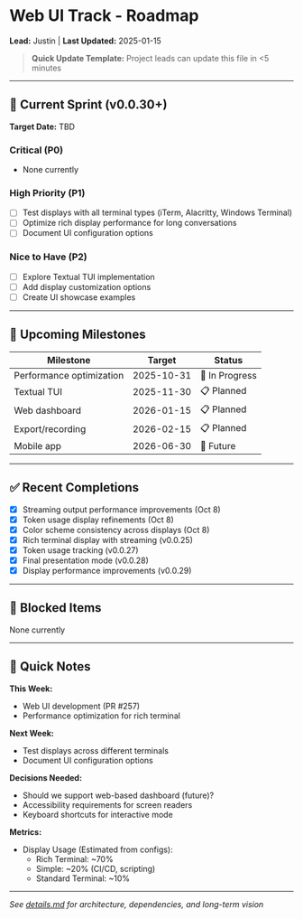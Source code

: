 # Web UI Track - Roadmap

**Lead:** Justin | **Last Updated:** 2025-01-15

> **Quick Update Template:** Project leads can update this file in <5 minutes

---

## 🎯 Current Sprint (v0.0.30+)

**Target Date:** TBD

### Critical (P0)
- None currently

### High Priority (P1)
- [ ] Test displays with all terminal types (iTerm, Alacritty, Windows Terminal)
- [ ] Optimize rich display performance for long conversations
- [ ] Document UI configuration options

### Nice to Have (P2)
- [ ] Explore Textual TUI implementation
- [ ] Add display customization options
- [ ] Create UI showcase examples

---

## 📅 Upcoming Milestones

| Milestone | Target | Status |
|-----------|--------|--------|
| Performance optimization | 2025-10-31 | 🔄 In Progress |
| Textual TUI | 2025-11-30 | 📋 Planned |
| Web dashboard | 2026-01-15 | 📋 Planned |
| Export/recording | 2026-02-15 | 📋 Planned |
| Mobile app | 2026-06-30 | 🔮 Future |

---

## ✅ Recent Completions

- [x] Streaming output performance improvements (Oct 8)
- [x] Token usage display refinements (Oct 8)
- [x] Color scheme consistency across displays (Oct 8)
- [x] Rich terminal display with streaming (v0.0.25)
- [x] Token usage tracking (v0.0.27)
- [x] Final presentation mode (v0.0.28)
- [x] Display performance improvements (v0.0.29)

---

## 🚧 Blocked Items

None currently

---

## 💬 Quick Notes

**This Week:**
- Web UI development (PR #257)
- Performance optimization for rich terminal

**Next Week:**
- Test displays across different terminals
- Document UI configuration options

**Decisions Needed:**
- Should we support web-based dashboard (future)?
- Accessibility requirements for screen readers
- Keyboard shortcuts for interactive mode

**Metrics:**
- Display Usage (Estimated from configs):
  - Rich Terminal: ~70%
  - Simple: ~20% (CI/CD, scripting)
  - Standard Terminal: ~10%

---

*See [details.md](./details.md) for architecture, dependencies, and long-term vision*

